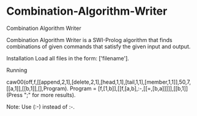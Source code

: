 # Combination-Algorithm-Writer
Combination Algorithm Writer

Combination Algorithm Writer is a SWI-Prolog algorithm that finds combinations of given commands that satisfy the given input and output.

Installation
Load all files in the form:
['filename'].

Running

caw00(off,f,[[append,2,1],[delete,2,1],[head,1,1],[tail,1,1],[member,1,1]],50,7,[[a,1]],[[b,1]],[],Program).
Program = [f,[1,b]],[[f,[a,b],:-,[[=,[b,a]]]]],[[b,1]]
(Press ";" for more results).

Note:
Use (:-) instead of :-.
